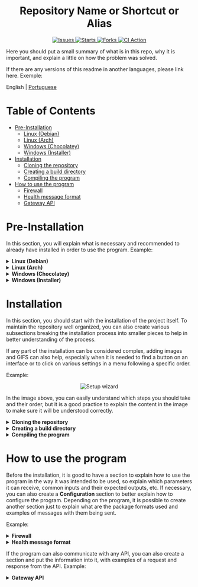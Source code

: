 <h1 align="center">Repository Name or Shortcut or Alias</h1>

<p align="center">
  <a href="https://img.shields.io/github/issues/ralvescosta/readme-template.svg">
    <img src="https://img.shields.io/github/issues/ralvescosta/readme-template.svg" alt="Issues">
  </a>
  <a href="https://img.shields.io/github/stars/ralvescosta/readme-template.svg">
    <img src="https://img.shields.io/github/stars/ralvescosta/readme-template.svg" alt="Starts">
  </a>
  <a href="https://img.shields.io/github/forks/ralvescosta/readme-template.svg">
    <img src="https://img.shields.io/github/forks/ralvescosta/readme-template.svg" alt="Forks">
  </a>
  <a href="https://github.com/ralvescosta/readme-template/actions/workflows/ci.yaml/badge.svg">
    <img src="https://github.com/ralvescosta/readme-template/actions/workflows/ci.yaml/badge.svg" alt="CI Action">
  </a>
</p>

Here you should put a small summary of what is in this repo, why it is important, and explain a little on how the
problem was solved.

If there are any versions of this readme in another languages, please link here. Exemple:

English | [Portuguese](README-pt.MD)

# Table of Contents

- [Pre-Installation](#pre-installation)
    - [Linux (Debian)](#linux-debian)
    - [Linux (Arch)](#linux-arch)
    - [Windows (Chocolatey)](#windows-chocolatey)
    - [Windows (Installer)](#windows-installer)
- [Installation](#installation)
    - [Cloning the repository](#cloning-the-repository)
    - [Creating a build directory](#creating-a-build-directory)
    - [Compiling the program](#compiling-the-program)
- [How to use the program](#how-to-use-the-program)
    - [Firewall](#firewall) 
    - [Health message format](#health-message-format)
    - [Gateway API](#gateway-api)

# Pre-Installation

In this section, you will explain what is necessary and recommended to already have installed in order to use the
program.
Example:

<details><summary><b>Linux (Debian)</b></summary>

## Linux (Debian)

1. Install the python3 package:

    ```bash
    sudo apt install python3
    ```

</details>

<details><summary><b>Linux (Arch)</b></summary>

## Linux (Arch)

1. Install the python package:

    ```bash
    sudo pacman -S python
    ```

</details>

<details><summary><b>Windows (Chocolatey)</b></summary>

## Windows (Chocolatey)

1. Install the python package:

    ```shell
    choco install python
    ```

</details>


<details><summary><b>Windows (Installer)</b></summary>

## Windows (Installer)

1. Install the python using the installer:

   In order to install python, you will need to run the installer located on
   the [python official website](https://www.python.org/downloads/)

</details>

# Installation

In this section, you should start with the installation of the project itself. To maintain the repository well
organized, you can also create various subsections breaking the installation process into smaller pieces to help in
better understanding of the process.

If any part of the installation can be considered complex, adding images and GIFS can also help, especially when it is
needed to find a button on an interface or to click on various settings in a menu following a specific order.

Example:

<center>
 <img src="https://raw.githubusercontent.com/espressif/vscode-esp-idf-extension/master/media/tutorials/setup/install-extension.png" alt="Setup wizard">
</center>

In the image above, you can easily understand which steps you should take and their order, but it is a good practice to
explain the content in the image to make sure it will be understood correctly.

<details><summary><b>Cloning the repository</b></summary>


First things first, it is needed to clone the repository, which can be done by the following command:

```bash
git clone (repository url)
```

</details>

<details><summary><b>Creating a build directory</b></summary>

Now, before you run the CMAKE, it is necessary to create a folder named build and then move to that folder. This can be
done by using the following command:

```bash
mkdir build && cd build
```

</details>

<details><summary><b>Compiling the program</b></summary>

```bash
cmake ..
```

In some parts of the installation, in which common mistakes can happen, it is recommended to use a warning explaining
how things can go wrong and common mistakes that can be made. Example:

> **Warning:** Be careful not to run the MAKEFILE while at superuser, it could break your OS.

Another recommendation is to put a simple compiling table with the parameters you can use to compile the program, for
example:

| Command    | Function                                                                      |
|------------|-------------------------------------------------------------------------------|
| make clean | Delete the files created by the last compilation in the build folder          |
| make       | Compiles the program with the g++ compiler, the result is in the build folder |
| make run   | Compiles and then executes the program in the build folder                    |

</details>

# How to use the program

Before the installation, it is good to have a section to explain how to use the program in the way it was intended to be
used, so explain which parameters it can receive, common inputs and their expected outputs, etc. If necessary, you can
also create a **Configuration** section to better explain how to configure the program. Depending on the program, it is
possible to create another section just to explain what are the package formats used and examples of messages with them
being sent.

Example:

<details><summary><b>Firewall</b></summary>


1. Firewall

    + Turn on Firewall?
        - This helps protect your Mac from being attacked over the internet.
    + Turn on logging?
        - If there IS an infection, logs are useful for determining the source.
    + Turn on stealth mode?
        - Your Mac will not respond to ICMP ping requests or connection attempts from closed TCP and UDP networks.

    2. General System Protection

        + Enable Gatekeeper?
            - Defend against malware by enforcing code signing and verifying downloaded applications before allowing them to run.
        + Prevent automatic software whitelisting?
            - Both built-in and downloaded software will require user approval for whitelisting.
        + Disable Captive Portal Assistant and force login through browser on untrusted networks?
            - Captive Portal Assistant could be triggered and direct you to a malicious site WITHOUT any user interaction.

</details>
<details><summary><b>Health message format</b></summary>

Every ten seconds, the gateway sends a health message to the broker. Through this message, it's possible to monitor
certain aspects of the device's operation.

```c
{
  "t": time_t,                        ///< Message timestamp 
  "rssi": int8_t,                     ///< WiFi rssi
  "ssid": string,                     ///< WiFi ssid
  "ip": string,                       ///< Device IP
  "bsc": hdr_bsc_err_t,               ///< Ble Scanner Err Code
  "performance": float,               ///< Device Performance (Packets Received/Lost Ratio)
  "boot": uint16_t,                   ///< Boot count after last power up
  "reason": esp_reset_reason_t,       ///< Last reset reason
  "memory": uint16_t,                 ///< Free memory heap
  "lifetime": uint64_t                ///< Lifetime after last power up in minutes
}
```

The value of the "bsc" key can represent the following errors:

```c
typedef enum hdr_bsc_err
{
    BSC_ERROR_NOERROR = 48,           ///< No error
    BSC_ERROR_UNEXPECTED_CMD = 49,    ///< Unexpected cmd received by nrf
    BSC_ERROR_UNKNOWN_CMD = 50,        ///< Unknown cmd received by nrf
    BSC_ERROR_RQMBUSY = 51,           ///< RQM is busy
    BSC_ERROR_UARTCOMM = 52,          ///< UART Communication error
    BSC_ERROR_UARTUFIFO = 53,         ///< UART FIFO overflow
    BSC_ERROR_ADVLOST = 54,           ///< ADV is lost
    BSC_ERROR_UNKNOWN_SEQ = 55,        ///< Unknown data sequence received by nrf
    BSC_ERROR_CNNT_TIMEOUT = 56,        ///< Connection timeout <DEPRECATED>
    BSC_ERROR_CNNT_OVERFLOW = 57,     ///< Connection overflow <DEPRECATED>
    BSC_ERROR_STARTUP = 58            ///< Error at Ble Scanner Startup
} hdr_bsc_err_t;
```

The value of the "reason" key can represent the following errors:

```c
typedef enum {
    ESP_RST_UNKNOWN,    ///< Reset reason cannot be determined
    ESP_RST_POWERON,    ///< Reset due to power-on event
    ESP_RST_EXT,        ///< Reset by an external pin (not applicable for ESP32)
    ESP_RST_SW,         ///< Software reset via esp_restart
    ESP_RST_PANIC,      ///< Software reset due to exception/panic
    ESP_RST_INT_WDT,    ///< Reset (

software or hardware) due to interrupt watchdog
    ESP_RST_TASK_WDT,   ///< Reset due to task watchdog
    ESP_RST_WDT,        ///< Reset due to other watchdogs
    ESP_RST_DEEPSLEEP,  ///< Reset after exiting deep sleep mode
    ESP_RST_BROWNOUT,   ///< Brownout reset (software or hardware)
    ESP_RST_SDIO,       ///< Reset over SDIO
} esp_reset_reason_t;
```

Message example:

```json
{
  "t": 1654689408,
  "rssi": -55,
  "ssid": "CABO CANAVERAL",
  "ip": "192.168.1.13",
  "bsc": 48,
  "performance": 99.16,
  "boot": 0,
  "reason": 1,
  "memory": 75272,
  "lifetime": 30
}
```

</details>

If the program can also communicate with any API, you can also create a section and put the information into it, with
examples of a request and response from the API. Example:

<details><summary><b>Gateway API</b></summary>

It's possible to communicate with the device using the Gateway API that can be reached by a local HTTP client or an MQTT
client connected to the same device broker.

To use this API on MQTT, publish requests to `B2D/$companyId/$mac/$deviceId` and subscribe
to `C2B/$companyId/$mac/$deviceId/ackGtw` to receive device responses.

## Start Ethernet Interface

### Request

`POST /v1/hg/queue`

```json
{
    "id": 0,
    "timeout": 5000,
    "disabled": false,
    "ip": {
        "enabled": false,
        "ip": "",
        "netmask": "",
        "gw": "",
        "dns": ""
    }
}
```

### Response

`HTTP 200 OK`

```json
{
	"err": 0,
	"msg": "ESP_OK(0x0)"
}
```

</details>
